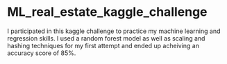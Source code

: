 # ML_real_estate_kaggle_challenge
I participated in this kaggle challenge to practice my machine learning and regression skills. I used a random forest model as well as scaling and hashing techniques for my first attempt and ended up acheiving an accuracy score of 85%. 
